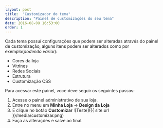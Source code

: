 ```yaml
---
layout: post
title:  "Customizador do tema"
description: "Painel de customizações do seu tema"
date: 2016-08-08 16:53:00
order: 1
---
```


Cada tema possuí configurações que podem ser alteradas através do painel de customização, alguns itens podem ser alterados como por exemplo(_podendo variar_):

* Cores da loja
* Vitrines
* Redes Sociais
* Estrutura
* Customização CSS

Para acessar este painel, voce deve seguir os seguintes passos:

1. Acesse o painel administrativo de sua loja.
2. Entre no menu em **Minha Loja** -> **Design da Loja**
3. E clique no botão **Customizar**
![Teste]({{ site.url }}/media/customizar.png)
4. Faça as alterações e salve ao final.